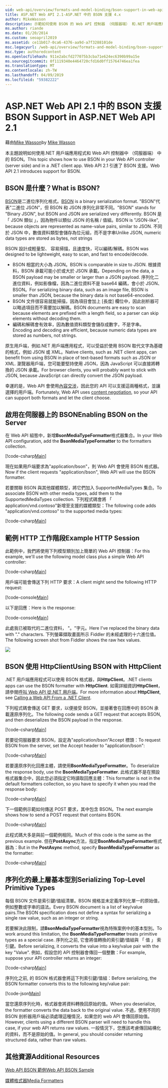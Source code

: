 ```yaml
---
uid: web-api/overview/formats-and-model-binding/bson-support-in-web-api-21
title: ASP.NET Web API 2.1-ASP.NET 中的 BSON 支援 4.x
author: MikeWasson
description: 示範如何使用 BSON 的 Web API 控制器 （伺服器端） 和.NET 用戶端應用程式中 asp.net 4.x。
ms.author: riande
ms.date: 01/20/2014
ms.custom: seoapril2019
ms.assetid: ce11b017-0ca6-4376-aa9d-a7f3288101de
msc.legacyurl: /web-api/overview/formats-and-model-binding/bson-support-in-web-api-21
msc.type: authoredcontent
ms.openlocfilehash: 911e2abcfd277075b3cba71e624ec6390b99a15e
ms.sourcegitcommit: 0f1119340e4464720cfd16d0ff15764746ea1fea
ms.translationtype: MT
ms.contentlocale: zh-TW
ms.lasthandoff: 04/09/2019
ms.locfileid: "59382222"
---
```

# <a name="bson-support-in-aspnet-web-api-21"></a><span data-ttu-id="3a599-103">ASP.NET Web API 2.1 中的 BSON 支援</span><span class="sxs-lookup"><span data-stu-id="3a599-103">BSON Support in ASP.NET Web API 2.1</span></span>

<span data-ttu-id="3a599-104">藉由[Mike Wasson](https://github.com/MikeWasson)</span><span class="sxs-lookup"><span data-stu-id="3a599-104">by [Mike Wasson](https://github.com/MikeWasson)</span></span>

<span data-ttu-id="3a599-105">本主題說明如何使用.NET 用戶端應用程式和 Web API 控制器中 （伺服器端） 中的 BSON。</span><span class="sxs-lookup"><span data-stu-id="3a599-105">This topic shows how to use BSON in your Web API controller (server side) and in a .NET client app.</span></span> <span data-ttu-id="3a599-106">Web API 2.1 引進了 BSON 支援。</span><span class="sxs-lookup"><span data-stu-id="3a599-106">Web API 2.1 introduces support for BSON.</span></span> 

## <a name="what-is-bson"></a><span data-ttu-id="3a599-107">BSON 是什麼？</span><span class="sxs-lookup"><span data-stu-id="3a599-107">What is BSON?</span></span>

<span data-ttu-id="3a599-108">[BSON](http://bsonspec.org/)是二進位序列化格式。</span><span class="sxs-lookup"><span data-stu-id="3a599-108">[BSON](http://bsonspec.org/) is a binary serialization format.</span></span> <span data-ttu-id="3a599-109">"BSON"代表"二進位 JSON"，但 BSON 和 JSON 序列化非常不同。</span><span class="sxs-lookup"><span data-stu-id="3a599-109">"BSON" stands for "Binary JSON", but BSON and JSON are serialized very differently.</span></span> <span data-ttu-id="3a599-110">BSON 是 「 JSON 類似 」，因為物件以類似 JSON 的名稱 / 值組。</span><span class="sxs-lookup"><span data-stu-id="3a599-110">BSON is "JSON-like", because objects are represented as name-value pairs, similar to JSON.</span></span> <span data-ttu-id="3a599-111">不同於 JSON 中，數值資料類型會儲存為位元組，而不是字串</span><span class="sxs-lookup"><span data-stu-id="3a599-111">Unlike JSON, numeric data types are stored as bytes, not strings</span></span>

<span data-ttu-id="3a599-112">BSON 設計成輕量型、 容易掃描，且速度快，可以編碼/解碼。</span><span class="sxs-lookup"><span data-stu-id="3a599-112">BSON was designed to be lightweight, easy to scan, and fast to encode/decode.</span></span>

- <span data-ttu-id="3a599-113">BSON 相當的大小為 JSON。</span><span class="sxs-lookup"><span data-stu-id="3a599-113">BSON is comparable in size to JSON.</span></span> <span data-ttu-id="3a599-114">根據資料，BSON 承載可能小於或大於 JSON 承載。</span><span class="sxs-lookup"><span data-stu-id="3a599-114">Depending on the data, a BSON payload may be smaller or larger than a JSON payload.</span></span> <span data-ttu-id="3a599-115">序列化二進位資料，例如影像檔，因為二進位資料不是 base64 編碼，會小於 JSON、 BSON。</span><span class="sxs-lookup"><span data-stu-id="3a599-115">For serializing binary data, such as an image file, BSON is smaller than JSON, because the binary data is not base64-encoded.</span></span>
- <span data-ttu-id="3a599-116">BSON 文件很容易就能掃描，因為項目會加上 [長度] 欄位中，因此剖析器可以略過項目而不需要加以解碼。</span><span class="sxs-lookup"><span data-stu-id="3a599-116">BSON documents are easy to scan because elements are prefixed with a length field, so a parser can skip elements without decoding them.</span></span>
- <span data-ttu-id="3a599-117">編碼和解碼會有效率，因為數值資料類型會儲存成數字，不是字串。</span><span class="sxs-lookup"><span data-stu-id="3a599-117">Encoding and decoding are efficient, because numeric data types are stored as numbers, not strings.</span></span>

<span data-ttu-id="3a599-118">原生用戶端，例如.NET 用戶端應用程式，可以受益於使用 BSON 取代文字為基礎的格式，例如 JSON 或 XML。</span><span class="sxs-lookup"><span data-stu-id="3a599-118">Native clients, such as .NET client apps, can benefit from using BSON in place of text-based formats such as JSON or XML.</span></span> <span data-ttu-id="3a599-119">瀏覽器用戶端，您可能要堅持使用 JSON，因為 JavaScript 可以直接將轉換的 JSON 承載。</span><span class="sxs-lookup"><span data-stu-id="3a599-119">For browser clients, you will probably want to stick with JSON, because JavaScript can directly convert the JSON payload.</span></span>

<span data-ttu-id="3a599-120">幸運的是，Web API 會使用[內容交涉](content-negotiation.md)，因此您的 API 可以支援這兩種格式，並讓選擇的用戶端。</span><span class="sxs-lookup"><span data-stu-id="3a599-120">Fortunately, Web API uses [content negotiation](content-negotiation.md), so your API can support both formats and let the client choose.</span></span>

## <a name="enabling-bson-on-the-server"></a><span data-ttu-id="3a599-121">啟用在伺服器上的 BSON</span><span class="sxs-lookup"><span data-stu-id="3a599-121">Enabling BSON on the Server</span></span>

<span data-ttu-id="3a599-122">在 Web API 組態中，新增**BsonMediaTypeFormatter**格式器集合。</span><span class="sxs-lookup"><span data-stu-id="3a599-122">In your Web API configuration, add the **BsonMediaTypeFormatter** to the formatters collection.</span></span>

[!code-csharp[Main](bson-support-in-web-api-21/samples/sample1.cs)]

<span data-ttu-id="3a599-123">現在如果用戶端要求為"application/bson"，則 Web API 會使用 BSON 格式器。</span><span class="sxs-lookup"><span data-stu-id="3a599-123">Now if the client requests "application/bson", Web API will use the BSON formatter.</span></span>

<span data-ttu-id="3a599-124">若要關聯 BSON 與其他媒體類型，將它們加入 SupportedMediaTypes 集合。</span><span class="sxs-lookup"><span data-stu-id="3a599-124">To associate BSON with other media types, add them to the SupportedMediaTypes collection.</span></span> <span data-ttu-id="3a599-125">下列程式碼會將 「 application/vnd.contoso"新增至支援的媒體類型：</span><span class="sxs-lookup"><span data-stu-id="3a599-125">The following code adds "application/vnd.contoso" to the supported media types:</span></span>

[!code-csharp[Main](bson-support-in-web-api-21/samples/sample2.cs)]

## <a name="example-http-session"></a><span data-ttu-id="3a599-126">範例 HTTP 工作階段</span><span class="sxs-lookup"><span data-stu-id="3a599-126">Example HTTP Session</span></span>

<span data-ttu-id="3a599-127">此範例中，我們將使用下列模型類別加上簡單的 Web API 控制器：</span><span class="sxs-lookup"><span data-stu-id="3a599-127">For this example, we'll use the following model class plus a simple Web API controller:</span></span>

[!code-csharp[Main](bson-support-in-web-api-21/samples/sample3.cs)]

<span data-ttu-id="3a599-128">用戶端可能會傳送下列 HTTP 要求：</span><span class="sxs-lookup"><span data-stu-id="3a599-128">A client might send the following HTTP request:</span></span>

[!code-console[Main](bson-support-in-web-api-21/samples/sample4.cmd)]

<span data-ttu-id="3a599-129">以下是回應：</span><span class="sxs-lookup"><span data-stu-id="3a599-129">Here is the response:</span></span>

[!code-console[Main](bson-support-in-web-api-21/samples/sample5.cmd)]

<span data-ttu-id="3a599-130">此處我已被取代的二進位資料， &quot;。&quot;字元。</span><span class="sxs-lookup"><span data-stu-id="3a599-130">Here I've replaced the binary data with &quot;.&quot; characters.</span></span> <span data-ttu-id="3a599-131">下列螢幕擷取畫面所示 Fiddler 的未經處理的十六進位值。</span><span class="sxs-lookup"><span data-stu-id="3a599-131">The following screen shot from Fiddler shows the raw hex values.</span></span>

[![](bson-support-in-web-api-21/_static/image2.png)](bson-support-in-web-api-21/_static/image1.png)

## <a name="using-bson-with-httpclient"></a><span data-ttu-id="3a599-132">BSON 使用 HttpClient</span><span class="sxs-lookup"><span data-stu-id="3a599-132">Using BSON with HttpClient</span></span>

<span data-ttu-id="3a599-133">.NET 用戶端應用程式可以使用 BSON 格式器，與**HttpClient**。</span><span class="sxs-lookup"><span data-stu-id="3a599-133">.NET clients apps can use the BSON formatter with **HttpClient**.</span></span> <span data-ttu-id="3a599-134">如需詳細資訊**HttpClient**，請參閱[呼叫 Web API 從.NET 用戶端](../advanced/calling-a-web-api-from-a-net-client.md)。</span><span class="sxs-lookup"><span data-stu-id="3a599-134">For more information about **HttpClient**, see [Calling a Web API From a .NET Client](../advanced/calling-a-web-api-from-a-net-client.md).</span></span>

<span data-ttu-id="3a599-135">下列程式碼會傳送 GET 要求，以便接受 BSON，並接著會在回應中的 BSON 承載還原序列化。</span><span class="sxs-lookup"><span data-stu-id="3a599-135">The following code sends a GET request that accepts BSON, and then deserializes the BSON payload in the response.</span></span>

[!code-csharp[Main](bson-support-in-web-api-21/samples/sample6.cs)]

<span data-ttu-id="3a599-136">若要從伺服器要求 BSON，設定為"application/bson"Accept 標頭：</span><span class="sxs-lookup"><span data-stu-id="3a599-136">To request BSON from the server, set the Accept header to "application/bson":</span></span>

[!code-csharp[Main](bson-support-in-web-api-21/samples/sample7.cs)]

<span data-ttu-id="3a599-137">若要還原序列化回應主體，請使用**BsonMediaTypeFormatter**。</span><span class="sxs-lookup"><span data-stu-id="3a599-137">To deserialize the response body, use the **BsonMediaTypeFormatter**.</span></span> <span data-ttu-id="3a599-138">此格式器不是在預設格式器集合中，因此您必須指定它時讀取回應主體：</span><span class="sxs-lookup"><span data-stu-id="3a599-138">This formatter is not in the default formatters collection, so you have to specify it when you read the response body:</span></span>

[!code-csharp[Main](bson-support-in-web-api-21/samples/sample8.cs)]

<span data-ttu-id="3a599-139">下一個範例示範如何傳送 POST 要求，其中包含 BSON。</span><span class="sxs-lookup"><span data-stu-id="3a599-139">The next example shows how to send a POST request that contains BSON.</span></span>

[!code-csharp[Main](bson-support-in-web-api-21/samples/sample9.cs)]

<span data-ttu-id="3a599-140">此程式碼大多是與前一個範例相同。</span><span class="sxs-lookup"><span data-stu-id="3a599-140">Much of this code is the same as the previous example.</span></span> <span data-ttu-id="3a599-141">但在**PostAsync**方法，指定**BsonMediaTypeFormatter**格式器為：</span><span class="sxs-lookup"><span data-stu-id="3a599-141">But in the **PostAsync** method, specify **BsonMediaTypeFormatter** as the formatter:</span></span>

[!code-csharp[Main](bson-support-in-web-api-21/samples/sample10.cs)]

## <a name="serializing-top-level-primitive-types"></a><span data-ttu-id="3a599-142">序列化的最上層基本型別</span><span class="sxs-lookup"><span data-stu-id="3a599-142">Serializing Top-Level Primitive Types</span></span>

<span data-ttu-id="3a599-143">每個 BSON 文件是索引鍵/值組清單。BSON 規格並未定義序列化單一的原始值，例如整數或字串的語法。</span><span class="sxs-lookup"><span data-stu-id="3a599-143">Every BSON document is a list of key/value pairs.The BSON specification does not define a syntax for serializing a single raw value, such as an integer or string.</span></span>

<span data-ttu-id="3a599-144">若要解決此限制，請**BsonMediaTypeFormatter**視為特殊案例中的基本型別。</span><span class="sxs-lookup"><span data-stu-id="3a599-144">To work around this limitation, the **BsonMediaTypeFormatter** treats primitive types as a special case.</span></span> <span data-ttu-id="3a599-145">序列化之前, 它會將值轉換的索引鍵/值組與 「 值 」 索引鍵。</span><span class="sxs-lookup"><span data-stu-id="3a599-145">Before serializing, it converts the value into a key/value pair with the key "Value".</span></span> <span data-ttu-id="3a599-146">例如，假設您的 API 控制器會傳回一個整數：</span><span class="sxs-lookup"><span data-stu-id="3a599-146">For example, suppose your API controller returns an integer:</span></span>

[!code-csharp[Main](bson-support-in-web-api-21/samples/sample11.cs)]

<span data-ttu-id="3a599-147">序列化之前, 的 BSON 格式器會將這下列索引鍵/值組：</span><span class="sxs-lookup"><span data-stu-id="3a599-147">Before serializing, the BSON formatter converts this to the following key/value pair:</span></span>

[!code-json[Main](bson-support-in-web-api-21/samples/sample12.json)]

<span data-ttu-id="3a599-148">當您還原序列化時，格式器會將資料轉換回原始的值。</span><span class="sxs-lookup"><span data-stu-id="3a599-148">When you deserialize, the formatter converts the data back to the original value.</span></span> <span data-ttu-id="3a599-149">不過，使用不同的 BSON 剖析器用戶端必須處理這種情況，如果您的 web API 會傳回原始值。</span><span class="sxs-lookup"><span data-stu-id="3a599-149">However, clients using a different BSON parser will need to handle this case, if your web API returns raw values.</span></span> <span data-ttu-id="3a599-150">一般情況下，您應該考慮傳回結構化的資料，而不是原始的值。</span><span class="sxs-lookup"><span data-stu-id="3a599-150">In general, you should consider returning structured data, rather than raw values.</span></span>

## <a name="additional-resources"></a><span data-ttu-id="3a599-151">其他資源</span><span class="sxs-lookup"><span data-stu-id="3a599-151">Additional Resources</span></span>

[<span data-ttu-id="3a599-152">Web API BSON 範例</span><span class="sxs-lookup"><span data-stu-id="3a599-152">Web API BSON Sample</span></span>](https://aspnet.codeplex.com/SourceControl/latest#Samples/WebApi/BSONSample/)

[<span data-ttu-id="3a599-153">媒體格式器</span><span class="sxs-lookup"><span data-stu-id="3a599-153">Media Formatters</span></span>](media-formatters.md)
